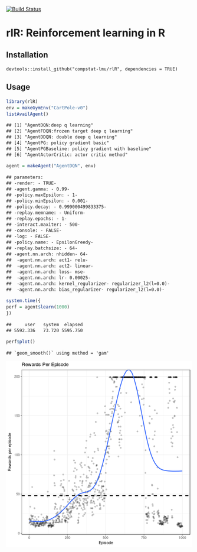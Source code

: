 [![Build Status](https://travis-ci.com/compstat-lmu/rlR.svg?branch=master)](https://travis-ci.com/compstat-lmu/rlR)
# rlR: Reinforcement learning in R

## Installation
```{r}
devtools::install_github("compstat-lmu/rlR", dependencies = TRUE)
```
## Usage

```r
library(rlR)
env = makeGymEnv("CartPole-v0")
listAvailAgent()
```

```
## [1] "AgentDQN:deep q learning"                      
## [2] "AgentFDQN:frozen target deep q learning"       
## [3] "AgentDDQN: double deep q learning"             
## [4] "AgentPG: policy gradient basic"                
## [5] "AgentPGBaseline: policy gradient with baseline"
## [6] "AgentActorCritic: actor critic method"
```



```r
agent = makeAgent("AgentDQN", env)
```

```
## parameters: 
## -render: - TRUE-
## -agent.gamma: - 0.99-
## -policy.maxEpsilon: - 1-
## -policy.minEpsilon: - 0.001-
## -policy.decay: - 0.999000499833375-
## -replay.memname: - Uniform-
## -replay.epochs: - 1-
## -interact.maxiter: - 500-
## -console: - FALSE-
## -log: - FALSE-
## -policy.name: - EpsilonGreedy-
## -replay.batchsize: - 64-
## -agent.nn.arch: nhidden- 64-
##  -agent.nn.arch: act1- relu-
##  -agent.nn.arch: act2- linear-
##  -agent.nn.arch: loss- mse-
##  -agent.nn.arch: lr- 0.00025-
##  -agent.nn.arch: kernel_regularizer- regularizer_l2(l=0.0)-
##  -agent.nn.arch: bias_regularizer- regularizer_l2(l=0.0)-
```

```r
system.time({
perf = agent$learn(1000)
})
```

```
##     user   system  elapsed 
## 5592.336   73.720 5595.750
```

```r
perf$plot()
```

```
## `geom_smooth()` using method = 'gam'
```

![plot of chunk unnamed-chunk-2](inst/figure/dqn.png)



